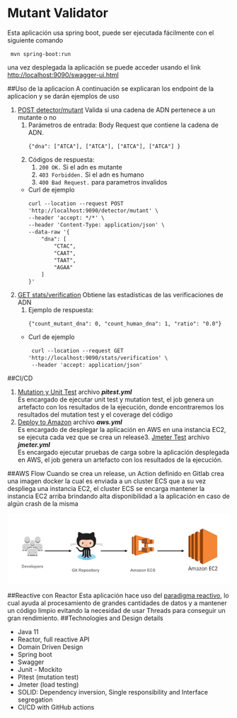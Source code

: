 # Mutant Validator
Esta aplicación usa spring boot, puede ser ejecutada fácilmente con el siguiente comando
``` angularjs
 mvn spring-boot:run
 ```

una vez desplegada la aplicación se puede acceder usando el link [http://localhost:9090/swagger-ui.html](http://localhost:9090/swagger-ui.html)

##Uso de la aplicacion
A continuación se explicaran los endpoint de la aplicacion y se darán ejemplos de uso

1. [POST detector/mutant](http://localhost:9090/webjars/swagger-ui/index.html?configUrl=/v3/api-docs/swagger-config#/detector-controller/isMutant) Valida si una cadena de ADN pertenece a un mutante o no 
      1. Parámetros de entrada: Body Request que contiene la cadena de ADN.
         ``` angularjs
         {"dna": ["ATCA"], ["ATCA"], ["ATCA"], ["ATCA"] }
         ```
      2. Códigos de respuesta:
         1. ``` 200 OK. ``` Si el adn es mutante
         2. ```403 Forbidden.``` Si el adn es humano
         3. ```400 Bad Request.``` para parametros invalidos
   - Curl de ejemplo
       ``` angularjs
       curl --location --request POST 'http://localhost:9090/detector/mutant' \
       --header 'accept: */*' \
       --header 'Content-Type: application/json' \
       --data-raw '{
           "dna": [
               "CTAC",
               "CAAT",
               "TAAT",
               "AGAA"
           ]
       }'
        ```
2. [GET stats/verification](http://localhost:9090/webjars/swagger-ui/index.html?configUrl=/v3/api-docs/swagger-config#/stats-controller/getVerificationStats)
Obtiene las estadísticas de las verificaciones de ADN
   1. Ejemplo de respuesta:
      ``` angularjs
      {"count_mutant_dna": 0, "count_human_dna": 1, "ratio": "0.0"}
      ```
    - Curl de ejemplo
      ``` angularjs
       curl --location --request GET 'http://localhost:9090/stats/verification' \
       --header 'accept: application/json'
      ```
      
##CI/CD

1. [Mutation y Unit Test](https://github.com/wilferac/mutantTest/actions/workflows/pitest.yml) archivo _**_pitest.yml_**_ 
   <br />Es encargado de ejecutar unit test y mutation test,
   el job genera un artefacto con los resultados de la ejecución, donde encontraremos los resultados del mutation test y el coverage del código
2. [Deploy to Amazon](https://github.com/wilferac/mutantTest/actions/workflows/aws.yml) archivo _**_aws.yml_**_
      <br />Es encargado de desplegar la aplicación en AWS en una instancia EC2, se ejecuta cada vez que se crea un release3. [Jmeter Test](https://github.com/wilferac/mutantTest/actions/workflows/jmeter.yml) archivo _**_jmeter.yml_**_
   <br />Es encargado ejecutar pruebas de carga sobre la aplicación desplegada en AWS, el job genera un artefacto con los resultados de la ejecución.  

##AWS Flow 
Cuando se crea un release, un Action definido en Gitlab crea una imagen docker la cual es enviada a un cluster ECS que a su vez despliega una instancia EC2,
el cluster ECS se encarga mantener la instancia EC2 arriba brindando alta disponibilidad a la aplicación en caso de algún crash de la misma

![](src/main/resources/doc/flowAWs.png)

##Reactive con Reactor
Esta aplicación hace uso del [paradigma reactivo](https://en.wikipedia.org/wiki/Reactive_programming), lo cual ayuda al procesamiento de grandes cantidades de datos y a mantener un código limpio evitando la necesidad de usar Threads para conseguir un gran rendimiento.
##Technologies and Design details
* Java 11
* Reactor, full reactive API
* Domain Driven Design
* Spring boot
* Swagger
* Junit - Mockito
* Pitest (mutation test)
* Jmeter (load testing)
* SOLID: Dependency inversion, Single responsibility and Interface segregation
* CI/CD with GitHub actions